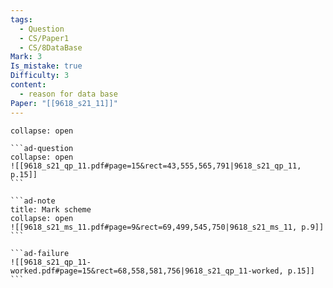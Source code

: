 ```yaml
---
tags:
  - Question
  - CS/Paper1
  - CS/8DataBase
Mark: 3
Is_mistake: true
Difficulty: 3
content:
  - reason for data base
Paper: "[[9618_s21_11]]"
---
```

````ad-example
collapse: open

```ad-question
collapse: open
![[9618_s21_qp_11.pdf#page=15&rect=43,555,565,791|9618_s21_qp_11, p.15]]
```

```ad-note
title: Mark scheme
collapse: open
![[9618_s21_ms_11.pdf#page=9&rect=69,499,545,750|9618_s21_ms_11, p.9]]
```

```ad-failure
![[9618_s21_qp_11-worked.pdf#page=15&rect=68,558,581,756|9618_s21_qp_11-worked, p.15]]
```

````

